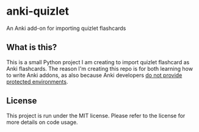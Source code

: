 # anki-quizlet
An Anki add-on for importing quizlet flashcards

## What is this?
This is a small Python project I am creating to import quizlet flashcard as Anki flashcards. The reason I'm creating
this repo is for both learning how to write Anki addons, as also because Anki developers [do not provide protected
environments](https://ankiweb.net/account/terms).

## License

This project is run under the MIT license. Please refer to the license for more details on code usage.